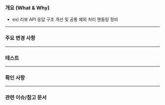 ### 개요 (What & Why)
<!-- 어떤 작업을 했는지 간략하게 설명해주세요 -->

- ex) 리뷰 API 응답 구조 개선 및 공통 예외 처리 핸들링 정비

---

### 주요 변경 사항
<!-- 핵심 변경 내역을 bullet로 작성해주세요 -->

---

### 테스트
<!-- 동작 검증을 위한 테스트 내역을 작성해주세요 -->

---

### 확인 사항
<!-- 리뷰어가 중점적으로 봐야 할 부분이나 주의사항이 있으면 작성해주세요 -->

---

### 관련 이슈/참고 문서
<!-- 연결된 이슈나 참고한 기술 문서가 있다면 링크를 붙여주세요 -->
